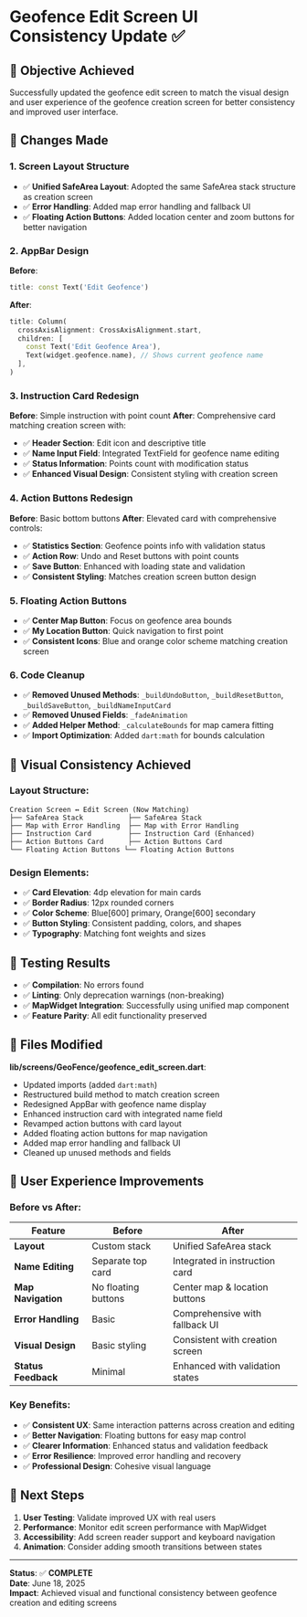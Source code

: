 # Geofence Edit Screen UI Consistency Update ✅

## 🎯 **Objective Achieved**
Successfully updated the geofence edit screen to match the visual design and user experience of the geofence creation screen for better consistency and improved user interface.

## 🔄 **Changes Made**

### 1. **Screen Layout Structure**
- ✅ **Unified SafeArea Layout**: Adopted the same SafeArea stack structure as creation screen
- ✅ **Error Handling**: Added map error handling and fallback UI
- ✅ **Floating Action Buttons**: Added location center and zoom buttons for better navigation

### 2. **AppBar Design**
**Before**:
```dart
title: const Text('Edit Geofence')
```

**After**:
```dart
title: Column(
  crossAxisAlignment: CrossAxisAlignment.start,
  children: [
    const Text('Edit Geofence Area'),
    Text(widget.geofence.name), // Shows current geofence name
  ],
)
```

### 3. **Instruction Card Redesign**
**Before**: Simple instruction with point count
**After**: Comprehensive card matching creation screen with:
- ✅ **Header Section**: Edit icon and descriptive title
- ✅ **Name Input Field**: Integrated TextField for geofence name editing  
- ✅ **Status Information**: Points count with modification status
- ✅ **Enhanced Visual Design**: Consistent styling with creation screen

### 4. **Action Buttons Redesign**
**Before**: Basic bottom buttons
**After**: Elevated card with comprehensive controls:
- ✅ **Statistics Section**: Geofence points info with validation status
- ✅ **Action Row**: Undo and Reset buttons with point counts
- ✅ **Save Button**: Enhanced with loading state and validation
- ✅ **Consistent Styling**: Matches creation screen button design

### 5. **Floating Action Buttons**
- ✅ **Center Map Button**: Focus on geofence area bounds
- ✅ **My Location Button**: Quick navigation to first point
- ✅ **Consistent Icons**: Blue and orange color scheme matching creation screen

### 6. **Code Cleanup**
- ✅ **Removed Unused Methods**: `_buildUndoButton`, `_buildResetButton`, `_buildSaveButton`, `_buildNameInputCard`
- ✅ **Removed Unused Fields**: `_fadeAnimation`
- ✅ **Added Helper Method**: `_calculateBounds` for map camera fitting
- ✅ **Import Optimization**: Added `dart:math` for bounds calculation

## 🎨 **Visual Consistency Achieved**

### Layout Structure:
```
Creation Screen ↔ Edit Screen (Now Matching)
├── SafeArea Stack           ├── SafeArea Stack
├── Map with Error Handling  ├── Map with Error Handling  
├── Instruction Card         ├── Instruction Card (Enhanced)
├── Action Buttons Card      ├── Action Buttons Card
└── Floating Action Buttons └── Floating Action Buttons
```

### Design Elements:
- ✅ **Card Elevation**: 4dp elevation for main cards
- ✅ **Border Radius**: 12px rounded corners
- ✅ **Color Scheme**: Blue[600] primary, Orange[600] secondary
- ✅ **Button Styling**: Consistent padding, colors, and shapes
- ✅ **Typography**: Matching font weights and sizes

## 🧪 **Testing Results**
- ✅ **Compilation**: No errors found
- ✅ **Linting**: Only deprecation warnings (non-breaking)
- ✅ **MapWidget Integration**: Successfully using unified map component
- ✅ **Feature Parity**: All edit functionality preserved

## 📁 **Files Modified**

**lib/screens/GeoFence/geofence_edit_screen.dart**:
- Updated imports (added `dart:math`)
- Restructured build method to match creation screen
- Redesigned AppBar with geofence name display
- Enhanced instruction card with integrated name field
- Revamped action buttons with card layout
- Added floating action buttons for map navigation
- Added map error handling and fallback UI
- Cleaned up unused methods and fields

## 🎯 **User Experience Improvements**

### Before vs After:
| Feature | Before | After |
|---------|--------|-------|
| **Layout** | Custom stack | Unified SafeArea stack |
| **Name Editing** | Separate top card | Integrated in instruction card |
| **Map Navigation** | No floating buttons | Center map & location buttons |
| **Error Handling** | Basic | Comprehensive with fallback UI |
| **Visual Design** | Basic styling | Consistent with creation screen |
| **Status Feedback** | Minimal | Enhanced with validation states |

### Key Benefits:
- ✅ **Consistent UX**: Same interaction patterns across creation and editing
- ✅ **Better Navigation**: Floating buttons for easy map control
- ✅ **Clearer Information**: Enhanced status and validation feedback
- ✅ **Error Resilience**: Improved error handling and recovery
- ✅ **Professional Design**: Cohesive visual language

## 🔮 **Next Steps**
1. **User Testing**: Validate improved UX with real users
2. **Performance**: Monitor edit screen performance with MapWidget
3. **Accessibility**: Add screen reader support and keyboard navigation
4. **Animation**: Consider adding smooth transitions between states

---
**Status**: ✅ **COMPLETE**  
**Date**: June 18, 2025  
**Impact**: Achieved visual and functional consistency between geofence creation and editing screens
